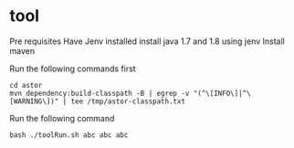 # tool

Pre requisites
Have Jenv installed
install java 1.7 and 1.8 using jenv
Install maven

Run the following commands first
````````````
cd astor
mvn dependency:build-classpath -B | egrep -v "(^\[INFO\]|^\[WARNING\])" | tee /tmp/astor-classpath.txt
````````````

Run the following command
````````````
bash ./toolRun.sh abc abc abc
````````````